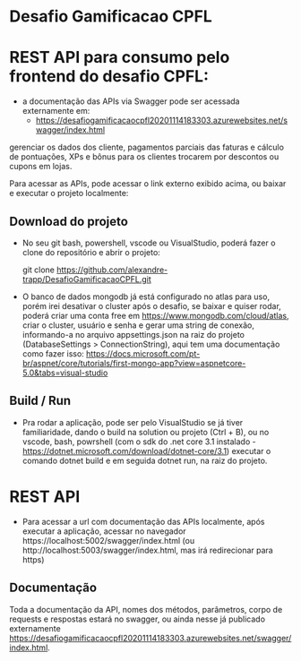 # Desafio Gamificacao CPFL

# REST API para consumo pelo frontend do desafio CPFL:

- a documentação das APIs via Swagger pode ser acessada externamente em:
  - https://desafiogamificacaocpfl20201114183303.azurewebsites.net/swagger/index.html
  
gerenciar os dados dos cliente, pagamentos parciais das faturas e cálculo de pontuações, XPs e bônus 
para os clientes trocarem por descontos ou cupons em lojas.

Para acessar as APIs, pode acessar o link externo exibido acima, ou baixar e executar o projeto localmente:

## Download do projeto

- No seu git bash, powershell, vscode ou VisualStudio, poderá fazer o clone do repositório e abrir o projeto:
  
  git clone https://github.com/alexandre-trapp/DesafioGamificacaoCPFL.git

- O banco de dados mongodb já está configurado no atlas para uso, porém irei desativar o cluster após 
  o desafio, se baixar e quiser rodar, poderá criar uma conta free em https://www.mongodb.com/cloud/atlas, criar o cluster, usuário e senha
  e gerar uma string de conexão, informando-a no arquivo appsettings.json na raiz do projeto (DatabaseSettings > ConnectionString), aqui tem uma documentação como 
  fazer isso: https://docs.microsoft.com/pt-br/aspnet/core/tutorials/first-mongo-app?view=aspnetcore-5.0&tabs=visual-studio
  
   
## Build / Run 
- Pra rodar a aplicação, pode ser pelo VisualStudio se já tiver familiaridade, dando o build na solution ou projeto (Ctrl + B),
ou no vscode, bash, powrshell (com o sdk do .net core 3.1 instalado - https://dotnet.microsoft.com/download/dotnet-core/3.1) executar o comando dotnet build e em seguida dotnet run, na
raiz do projeto.

# REST API

- Para acessar a url com documentação das APIs localmente, após executar a aplicação, acessar no navegador
https://localhost:5002/swagger/index.html (ou http://localhost:5003/swagger/index.html, mas irá redirecionar para https)

## Documentação
Toda a documentação da API, nomes dos métodos, parâmetros, corpo de requests e respostas estará no swagger, ou ainda
nesse já publicado externamente https://desafiogamificacaocpfl20201114183303.azurewebsites.net/swagger/index.html.
